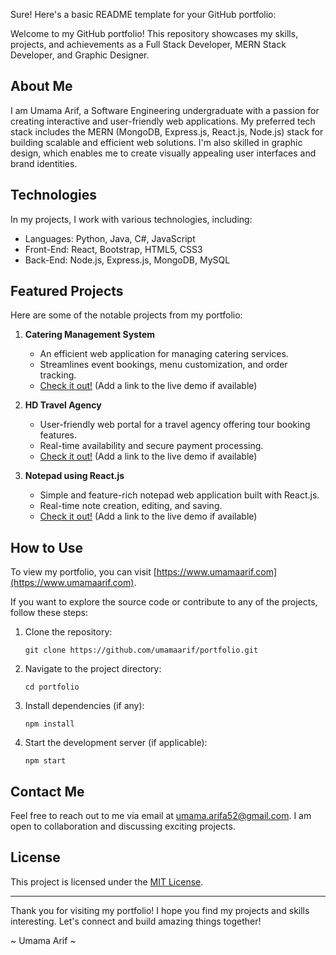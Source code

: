 Sure! Here's a basic README template for your GitHub portfolio:

Welcome to my GitHub portfolio! This repository showcases my skills, projects, and achievements as a Full Stack Developer, MERN Stack Developer, and Graphic Designer.

## About Me

I am Umama Arif, a Software Engineering undergraduate with a passion for creating interactive and user-friendly web applications. My preferred tech stack includes the MERN (MongoDB, Express.js, React.js, Node.js) stack for building scalable and efficient web solutions. I'm also skilled in graphic design, which enables me to create visually appealing user interfaces and brand identities.

## Technologies

In my projects, I work with various technologies, including:

- Languages: Python, Java, C#, JavaScript
- Front-End: React, Bootstrap, HTML5, CSS3
- Back-End: Node.js, Express.js, MongoDB, MySQL

## Featured Projects

Here are some of the notable projects from my portfolio:

1. **Catering Management System**
   - An efficient web application for managing catering services.
   - Streamlines event bookings, menu customization, and order tracking.
   - [Check it out!](#) (Add a link to the live demo if available)

2. **HD Travel Agency**
   - User-friendly web portal for a travel agency offering tour booking features.
   - Real-time availability and secure payment processing.
   - [Check it out!](#) (Add a link to the live demo if available)

3. **Notepad using React.js**
   - Simple and feature-rich notepad web application built with React.js.
   - Real-time note creation, editing, and saving.
   - [Check it out!](#) (Add a link to the live demo if available)

## How to Use

To view my portfolio, you can visit [https://www.umamaarif.com](https://www.umamaarif.com).

If you want to explore the source code or contribute to any of the projects, follow these steps:

1. Clone the repository:
   ```
   git clone https://github.com/umamaarif/portfolio.git
   ```

2. Navigate to the project directory:
   ```
   cd portfolio
   ```

3. Install dependencies (if any):
   ```
   npm install
   ```

4. Start the development server (if applicable):
   ```
   npm start
   ```

## Contact Me

Feel free to reach out to me via email at [umama.arifa52@gmail.com](mailto:umama.arifa52@gmail.com). I am open to collaboration and discussing exciting projects.

## License

This project is licensed under the [MIT License](./LICENSE).

---

Thank you for visiting my portfolio! I hope you find my projects and skills interesting. Let's connect and build amazing things together!

\~ Umama Arif \~
